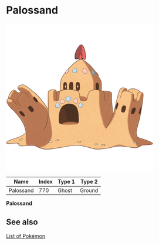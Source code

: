 # Palossand


![Palossand](images/770.png)

| **Name** | **Index** | **Type 1** | **Type 2** |
|----|----|----|----|
| Palossand | 770 | Ghost | Ground  |

**Palossand** 

## See also

[List of Pokémon](../pokemon.md)
